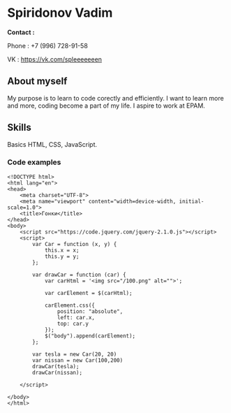 # **Spiridonov Vadim**
 **Contact :**
 
 Phone : +7 (996)  728-91-58
 
 VK    : https://vk.com/spleeeeeeen


## **About myself**

My purpose is to learn to code corectly and efficiently. I want to learn more and more, coding become a part of my life.  I aspire to work at EPAM.

## **Skills**

Basics HTML, CSS, JavaScript.
### **Code examples**

```
<!DOCTYPE html>
<html lang="en">
<head>
    <meta charset="UTF-8">
    <meta name="viewport" content="width=device-width, initial-scale=1.0">
    <title>Гонки</title>
</head>
<body>
    <script src="https://code.jquery.com/jquery-2.1.0.js"></script>
    <script>
        var Car = function (x, y) {
            this.x = x;
            this.y = y;
        };

        var drawCar = function (car) {
            var carHtml = '<img src="/100.png" alt="">';

            var carElement = $(carHtml);

            carElement.css({
                position: "absolute",
                left: car.x,
                top: car.y
            });
            $("body").append(carElement);
        };
        
        var tesla = new Car(20, 20)
        var nissan = new Car(100,200)
        drawCar(tesla);
        drawCar(nissan);

    </script>
    
</body>
</html>

```



